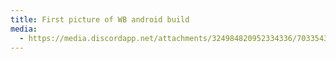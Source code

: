```yaml
---
title: First picture of WB android build
media:
  - https://media.discordapp.net/attachments/324984820952334336/703354394447446116/mipad4.jpg?width=875&height=656
---
```


